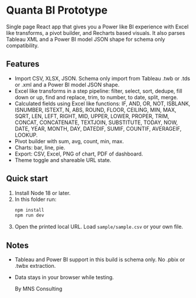 # Quanta BI Prototype

Single page React app that gives you a Power like BI experience with Excel like transforms, a pivot builder, and Recharts based visuals. It also parses Tableau XML and a Power BI model JSON shape for schema only compatibility.

## Features
- Import CSV, XLSX, JSON. Schema only import from Tableau .twb or .tds or .xml and a Power BI model JSON shape.
- Excel like transforms in a step pipeline: filter, select, sort, dedupe, fill down or up, find and replace, trim, to number, to date, split, merge.
- Calculated fields using Excel like functions: IF, AND, OR, NOT, ISBLANK, ISNUMBER, ISTEXT, N, ABS, ROUND, FLOOR, CEILING, MIN, MAX, SQRT, LEN, LEFT, RIGHT, MID, UPPER, LOWER, PROPER, TRIM, CONCAT, CONCATENATE, TEXTJOIN, SUBSTITUTE, TODAY, NOW, DATE, YEAR, MONTH, DAY, DATEDIF, SUMIF, COUNTIF, AVERAGEIF, LOOKUP.
- Pivot builder with sum, avg, count, min, max.
- Charts: bar, line, pie.
- Export: CSV, Excel, PNG of chart, PDF of dashboard.
- Theme toggle and shareable URL state.

## Quick start
1. Install Node 18 or later.
2. In this folder run:
   ```bash
   npm install
   npm run dev
   ```
3. Open the printed local URL. Load `sample/sample.csv` or your own file.

## Notes
- Tableau and Power BI support in this build is schema only. No .pbix or .twbx extraction.
- Data stays in your browser while testing.

  By MNS Consulting
